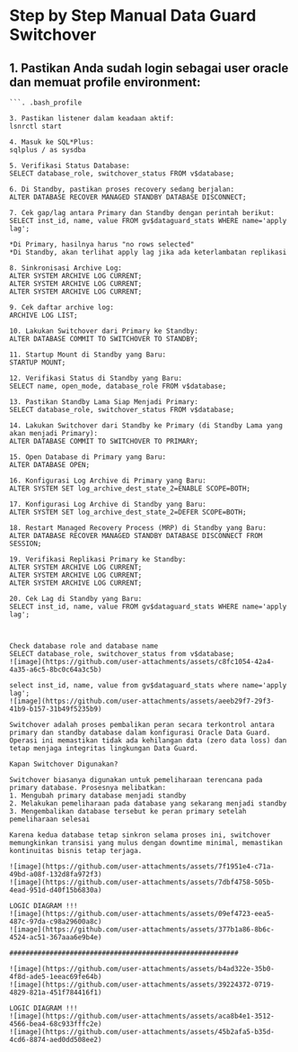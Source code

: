 # Step by Step Manual Data Guard Switchover
## 1. Pastikan Anda sudah login sebagai user oracle dan memuat profile environment:
``` su - oracle
```. .bash_profile

3. Pastikan listener dalam keadaan aktif:
lsnrctl start

4. Masuk ke SQL*Plus:
sqlplus / as sysdba

5. Verifikasi Status Database:
SELECT database_role, switchover_status FROM v$database;

6. Di Standby, pastikan proses recovery sedang berjalan:
ALTER DATABASE RECOVER MANAGED STANDBY DATABASE DISCONNECT;

7. Cek gap/lag antara Primary dan Standby dengan perintah berikut:
SELECT inst_id, name, value FROM gv$dataguard_stats WHERE name='apply lag';

*Di Primary, hasilnya harus "no rows selected"
*Di Standby, akan terlihat apply lag jika ada keterlambatan replikasi

8. Sinkronisasi Archive Log:
ALTER SYSTEM ARCHIVE LOG CURRENT;
ALTER SYSTEM ARCHIVE LOG CURRENT;
ALTER SYSTEM ARCHIVE LOG CURRENT;

9. Cek daftar archive log:
ARCHIVE LOG LIST;

10. Lakukan Switchover dari Primary ke Standby:
ALTER DATABASE COMMIT TO SWITCHOVER TO STANDBY;

11. Startup Mount di Standby yang Baru:
STARTUP MOUNT;

12. Verifikasi Status di Standby yang Baru:
SELECT name, open_mode, database_role FROM v$database;

13. Pastikan Standby Lama Siap Menjadi Primary:
SELECT database_role, switchover_status FROM v$database;

14. Lakukan Switchover dari Standby ke Primary (di Standby Lama yang akan menjadi Primary):
ALTER DATABASE COMMIT TO SWITCHOVER TO PRIMARY;

15. Open Database di Primary yang Baru:
ALTER DATABASE OPEN;

16. Konfigurasi Log Archive di Primary yang Baru:
ALTER SYSTEM SET log_archive_dest_state_2=ENABLE SCOPE=BOTH;

17. Konfigurasi Log Archive di Standby yang Baru:
ALTER SYSTEM SET log_archive_dest_state_2=DEFER SCOPE=BOTH;

18. Restart Managed Recovery Process (MRP) di Standby yang Baru:
ALTER DATABASE RECOVER MANAGED STANDBY DATABASE DISCONNECT FROM SESSION;

19. Verifikasi Replikasi Primary ke Standby:
ALTER SYSTEM ARCHIVE LOG CURRENT;
ALTER SYSTEM ARCHIVE LOG CURRENT;
ALTER SYSTEM ARCHIVE LOG CURRENT;

20. Cek Lag di Standby yang Baru:
SELECT inst_id, name, value FROM gv$dataguard_stats WHERE name='apply lag';



Check database role and database name
SELECT database_role, switchover_status from v$database;
![image](https://github.com/user-attachments/assets/c8fc1054-42a4-4a35-a6c5-8bc0c64a3c5b)

select inst_id, name, value from gv$dataguard_stats where name='apply lag';
![image](https://github.com/user-attachments/assets/aeeb29f7-29f3-41b9-b157-31b49f5235b9)

Switchover adalah proses pembalikan peran secara terkontrol antara primary dan standby database dalam konfigurasi Oracle Data Guard. Operasi ini memastikan tidak ada kehilangan data (zero data loss) dan tetap menjaga integritas lingkungan Data Guard.

Kapan Switchover Digunakan?

Switchover biasanya digunakan untuk pemeliharaan terencana pada primary database. Prosesnya melibatkan: 
1. Mengubah primary database menjadi standby
2. Melakukan pemeliharaan pada database yang sekarang menjadi standby
3. Mengembalikan database tersebut ke peran primary setelah pemeliharaan selesai
   
Karena kedua database tetap sinkron selama proses ini, switchover memungkinkan transisi yang mulus dengan downtime minimal, memastikan kontinuitas bisnis tetap terjaga.

![image](https://github.com/user-attachments/assets/7f1951e4-c71a-49bd-a08f-132d8fa972f3)
![image](https://github.com/user-attachments/assets/7dbf4758-505b-4ead-951d-d40f15b6830a)

LOGIC DIAGRAM !!!
![image](https://github.com/user-attachments/assets/09ef4723-eea5-487c-97da-c98a29600a8c)
![image](https://github.com/user-attachments/assets/377b1a86-8b6c-4524-ac51-367aaa6e9b4e)

#########################################################

![image](https://github.com/user-attachments/assets/b4ad322e-35b0-4f8d-ade5-1eeac69fe64b)
![image](https://github.com/user-attachments/assets/39224372-0719-4829-821a-451f784416f1)

LOGIC DIAGRAM !!!
![image](https://github.com/user-attachments/assets/aca8b4e1-3512-4566-bea4-68c933fffc2e)
![image](https://github.com/user-attachments/assets/45b2afa5-b35d-4cd6-8874-aed0dd508ee2)




